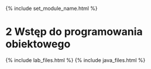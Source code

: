 {% include set_module_name.html %}
# 2 Wstęp do programowania obiektowego
{% include lab_files.html %}
{% include java_files.html %}